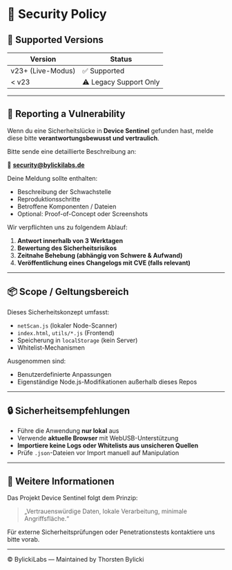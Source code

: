# 🔐 Security Policy

## 🧩 Supported Versions

| Version           | Status       |
|-------------------|--------------|
| v23+ (Live-Modus) | ✅ Supported |
| < v23             | ⚠️ Legacy Support Only |

---

## 📢 Reporting a Vulnerability

Wenn du eine Sicherheitslücke in **Device Sentinel** gefunden hast, melde diese bitte **verantwortungsbewusst und vertraulich**.

Bitte sende eine detaillierte Beschreibung an:

📧 **security@bylickilabs.de**

Deine Meldung sollte enthalten:
- Beschreibung der Schwachstelle
- Reproduktionsschritte
- Betroffene Komponenten / Dateien
- Optional: Proof-of-Concept oder Screenshots

Wir verpflichten uns zu folgendem Ablauf:

1. **Antwort innerhalb von 3 Werktagen**
2. **Bewertung des Sicherheitsrisikos**
3. **Zeitnahe Behebung (abhängig von Schwere & Aufwand)**
4. **Veröffentlichung eines Changelogs mit CVE (falls relevant)**

---

## 📦 Scope / Geltungsbereich

Dieses Sicherheitskonzept umfasst:
- `netScan.js` (lokaler Node-Scanner)
- `index.html`, `utils/*.js` (Frontend)
- Speicherung in `localStorage` (kein Server)
- Whitelist-Mechanismen

Ausgenommen sind:
- Benutzerdefinierte Anpassungen
- Eigenständige Node.js-Modifikationen außerhalb dieses Repos

---

## 🔒 Sicherheitsempfehlungen

- Führe die Anwendung **nur lokal** aus
- Verwende **aktuelle Browser** mit WebUSB-Unterstützung
- **Importiere keine Logs oder Whitelists aus unsicheren Quellen**
- Prüfe `.json`-Dateien vor Import manuell auf Manipulation

---

## 🧠 Weitere Informationen

Das Projekt Device Sentinel folgt dem Prinzip:

> „Vertrauenswürdige Daten, lokale Verarbeitung, minimale Angriffsfläche.“

Für externe Sicherheitsprüfungen oder Penetrationstests kontaktiere uns bitte vorab.

---

© BylickiLabs — Maintained by Thorsten Bylicki
